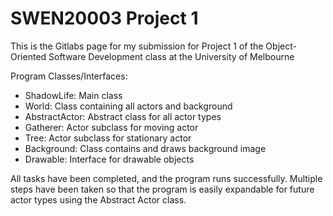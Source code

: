 # SWEN20003 Project 1

This is the Gitlabs page for my submission for Project 1 of the Object-Oriented Software Development class at 
the University of Melbourne

Program Classes/Interfaces:
* ShadowLife: Main class
* World: Class containing all actors and background
* AbstractActor: Abstract class for all actor types
* Gatherer: Actor subclass for moving actor
* Tree: Actor subclass for stationary actor
* Background: Class contains and draws background image
* Drawable: Interface for drawable objects 

All tasks have been completed, and the program runs successfully. Multiple steps have been taken so that the program is 
easily expandable for future actor types using the Abstract Actor class.